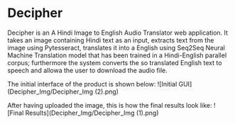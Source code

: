 # Decipher
Decipher is an A Hindi Image to English Audio Translator web application. It takes an image containing Hindi text as an input, extracts text from the image using Pytesseract, translates it into a English using Seq2Seq Neural Machine Translation model that has been trained in a Hindi-English parallel corpus; furthermore the system converts the so translated English text to speech and allowa the user to download the audio file.

The initial interface of the product is shown below:
![Initial GUI](Decipher_Img/Decipher_Img (2).png)

After having uploaded the image, this is how the final results look like:
![Final Results](Decipher_Img/Decipher_Img (1).png)

